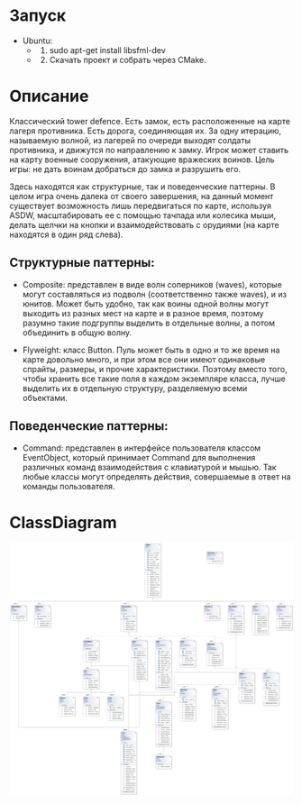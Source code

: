 # Запуск
- Ubuntu:
  - 1. sudo apt-get install libsfml-dev
  - 2. Скачать проект и собрать через CMake.

# Описание
Классический tower defence. Есть замок, есть расположенные на карте лагеря противника. Есть дорога, соединяющая их.
За одну итерацию, называемую волной, из лагерей по очереди выходят солдаты противника, и движутся по направлению к замку.
Игрок может ставить на карту военные сооружения, атакующие вражеских воинов. Цель игры: не дать воинам добраться до замка и разрушить его.

Здесь находятся как структурные, так и поведенческие паттерны. В целом игра очень далека от своего завершения, на данный момент существует возможность лишь передвигаться по карте, используя ASDW, масштабировать ее с помощью тачпада или колесика мыши, делать щелчки на кнопки и взаимодействовать с орудиями (на карте находятся в один ряд слева).

## Структурные паттерны:

- Composite:
представлен в виде волн соперников (waves), которые могут составляться из подволн (соответственно также waves), и из юнитов. Может быть удобно, так как воины одной волны могут выходить из разных мест на карте и в разное время, поэтому разумно такие подгруппы выделить в отдельные волны, а потом объединить в общую волну.

- Flyweight:
класс Button. Пуль может быть в одно и то же время на карте довольно много, и при этом все они имеют одинаковые спрайты, размеры, и прочие характеристики. Поэтому вместо того, чтобы хранить все такие поля в каждом экземпляре класса, лучше выделить их в отдельную структуру, разделяемую всеми объектами.

## Поведенческие паттерны:

- Command:
представлен в интерфейсе пользователя классом EventObject, который принимает Command для выполнения различных команд взаимодействия с клавиатурой и мышью. Так любые классы могут определять действия, совершаемые в ответ на команды пользователя.

# ClassDiagram
![diagram](Description/ClassDiagram.png)
